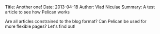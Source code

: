 Title: Another one!
Date: 2013-04-18
Author: Vlad Niculae 
Summary: A test article to see how Pelican works

Are all articles constrained to the blog format?  Can Pelican be used for more
flexible pages?  Let's find out!
